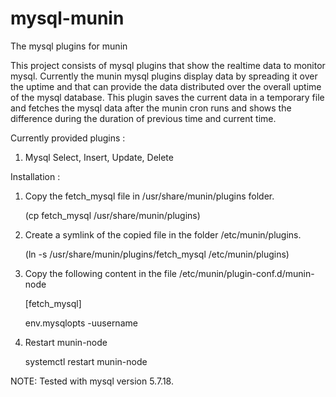 # mysql-munin
The mysql plugins for munin

This project consists of mysql plugins that show the realtime data to monitor mysql.
Currently the munin mysql plugins display data by spreading it over the uptime and
that can provide the data distributed over the overall uptime of the mysql database.
This plugin saves the current data in a temporary file and fetches the mysql data after
the munin cron runs and shows the difference during the duration of previous time and
current time.

Currently provided plugins :
1.	Mysql Select, Insert, Update, Delete

Installation : 
1. Copy the fetch_mysql file in /usr/share/munin/plugins folder. 

	(cp fetch_mysql /usr/share/munin/plugins)
2. Create a symlink of the copied file in the folder /etc/munin/plugins. 

	(ln -s /usr/share/munin/plugins/fetch_mysql /etc/munin/plugins)
3. Copy the following content in the file /etc/munin/plugin-conf.d/munin-node
	
	[fetch_mysql]
	
	env.mysqlopts -uusername
4. Restart munin-node
	
	systemctl restart munin-node

NOTE:
Tested with mysql version 5.7.18.
